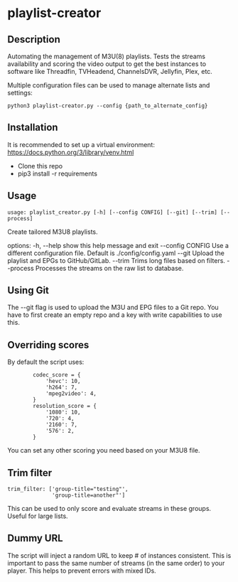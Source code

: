 # playlist-creator

## Description

Automating the management of M3U(8) playlists. Tests the streams availability and scoring the video output to get the best instances to software like Threadfin, TVHeadend, ChannelsDVR, Jellyfin, Plex, etc.

Multiple configuration files can be used to manage alternate lists and settings:

`python3 playlist-creator.py --config {path_to_alternate_config}`

## Installation

It is recommended to set up a virtual environment: https://docs.python.org/3/library/venv.html

- Clone this repo
- pip3 install -r requirements

## Usage

`usage: playlist_creator.py [-h] [--config CONFIG] [--git] [--trim] [--process]`

Create tailored M3U8 playlists.

options:
  -h, --help       show this help message and exit
  --config CONFIG  Use a different configuration file. Default is ./config/config.yaml
  --git            Upload the playlist and EPGs to GitHub/GitLab.
  --trim           Trims long files based on filters.
  --process        Processes the streams on the raw list to database.

## Using Git

The --git flag is used to upload the M3U and EPG files to a Git repo. You have to first create an empty repo and a key with write capabilities to use this.

## Overriding scores

By default the script uses:
```
        codec_score = {
            'hevc': 10,
            'h264': 7,
            'mpeg2video': 4,
        }
        resolution_score = {
            '1080': 10,
            '720': 4,
            '2160': 7,
            '576': 2,
        }
```
You can set any other scoring you need based on your M3U8 file.

## Trim filter

```
trim_filter: ['group-title="testing"',
              'group-title=another"']
```
This can be used to only score and evaluate streams in these groups. Useful for large lists.

## Dummy URL

The script will inject a random URL to keep # of instances consistent. This is important to pass the same number of streams (in the same order) to your player. This helps to prevent errors with mixed IDs.
